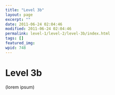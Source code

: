 ```yaml
---
title: "Level 3b"
layout: page
excerpt: ""
date: 2011-06-24 02:04:46
modified: 2011-06-24 02:04:46
permalink: level-1/level-2/level-3b/index.html
tags: []
featured_img: 
wpid: 748
---
```


# Level 3b

(lorem ipsum)